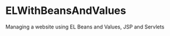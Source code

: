 ELWithBeansAndValues
====================

Managing a website using EL Beans and Values, JSP and Servlets
